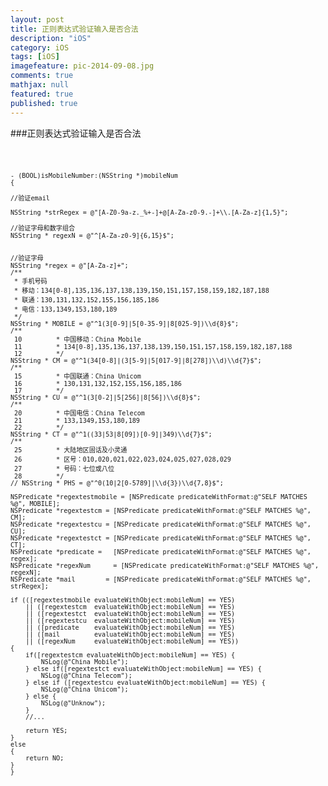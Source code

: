 ```yaml
---
layout: post
title: 正则表达式验证输入是否合法
description: "iOS"
category: iOS
tags: [iOS]
imagefeature: pic-2014-09-08.jpg
comments: true
mathjax: null
featured: true
published: true
---
```



###正则表达式验证输入是否合法

<code>



	- (BOOL)isMobileNumber:(NSString *)mobileNum
	{
     
    //验证email
    
    NSString *strRegex = @"[A-Z0-9a-z._%+-]+@[A-Za-z0-9.-]+\\.[A-Za-z]{1,5}";
    
    //验证字母和数字组合
    NSString * regexN = @"^[A-Za-z0-9]{6,15}$";

    
    //验证字母
    NSString *regex = @"[A-Za-z]+";
    /**
     * 手机号码
     * 移动：134[0-8],135,136,137,138,139,150,151,157,158,159,182,187,188
     * 联通：130,131,132,152,155,156,185,186
     * 电信：133,1349,153,180,189
     */
    NSString * MOBILE = @"^1(3[0-9]|5[0-35-9]|8[025-9])\\d{8}$";
    /**
     10         * 中国移动：China Mobile
     11         * 134[0-8],135,136,137,138,139,150,151,157,158,159,182,187,188
     12         */
    NSString * CM = @"^1(34[0-8]|(3[5-9]|5[017-9]|8[278])\\d)\\d{7}$";
    /**
     15         * 中国联通：China Unicom
     16         * 130,131,132,152,155,156,185,186
     17         */
    NSString * CU = @"^1(3[0-2]|5[256]|8[56])\\d{8}$";
    /**
     20         * 中国电信：China Telecom
     21         * 133,1349,153,180,189
     22         */
    NSString * CT = @"^1((33|53|8[09])[0-9]|349)\\d{7}$";
    /**
     25         * 大陆地区固话及小灵通
     26         * 区号：010,020,021,022,023,024,025,027,028,029
     27         * 号码：七位或八位
     28         */
    // NSString * PHS = @"^0(10|2[0-5789]|\\d{3})\\d{7,8}$";
    
    NSPredicate *regextestmobile = [NSPredicate predicateWithFormat:@"SELF MATCHES %@", MOBILE];
    NSPredicate *regextestcm = [NSPredicate predicateWithFormat:@"SELF MATCHES %@", CM];
    NSPredicate *regextestcu = [NSPredicate predicateWithFormat:@"SELF MATCHES %@", CU];
    NSPredicate *regextestct = [NSPredicate predicateWithFormat:@"SELF MATCHES %@", CT];
    NSPredicate *predicate =   [NSPredicate predicateWithFormat:@"SELF MATCHES %@", regex];
    NSPredicate *regexNum      = [NSPredicate predicateWithFormat:@"SELF MATCHES %@", regexN];
    NSPredicate *mail        = [NSPredicate predicateWithFormat:@"SELF MATCHES %@", strRegex];
    
    if (([regextestmobile evaluateWithObject:mobileNum] == YES)
        || ([regextestcm  evaluateWithObject:mobileNum] == YES)
        || ([regextestct  evaluateWithObject:mobileNum] == YES)
        || ([regextestcu  evaluateWithObject:mobileNum] == YES)
        || ([predicate    evaluateWithObject:mobileNum] == YES)
        || ([mail         evaluateWithObject:mobileNum] == YES)
        || ([regexNum     evaluateWithObject:mobileNum] == YES))
    {
        if([regextestcm evaluateWithObject:mobileNum] == YES) {
            NSLog(@"China Mobile");
        } else if([regextestct evaluateWithObject:mobileNum] == YES) {
            NSLog(@"China Telecom");
        } else if ([regextestcu evaluateWithObject:mobileNum] == YES) {
            NSLog(@"China Unicom");
        } else {
            NSLog(@"Unknow");
        }
        //...
        
        return YES;
    }
    else
    {
        return NO;
    }
	}
</code>